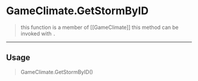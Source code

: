 # GameClimate.GetStormByID
> this function is a member of [[GameClimate]]
> this method can be invoked with `.`
-----
## Usage
> GameClimate.GetStormByID()
